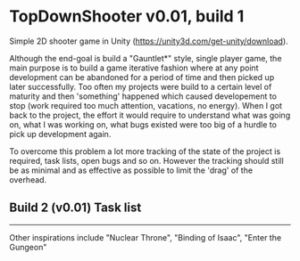 # TopDownShooter v0.01, build 1
Simple 2D shooter game in Unity (https://unity3d.com/get-unity/download).

Although the end-goal is build a "Gauntlet*" style, single player game, the main purpose is to build a game iterative fashion where at any point development can be abandoned for a period of time and then picked up later successfully. Too often my projects were build to a certain level of maturity and then 'something' happened which caused developement to stop (work required too much attention, vacations, no energy). When I got back to the project, the effort it would require to understand what was going on, what I was working on, what bugs existed were too big of a hurdle to pick up development again.    

To overcome this problem a lot more tracking of the state of the project is required, task lists, open bugs and so on. However the tracking should still be as minimal and as effective as possible to limit the 'drag' of the overhead.  

## Build 2 (v0.01) Task list

---
Other inspirations include "Nuclear Throne", "Binding of Isaac", "Enter the Gungeon"
